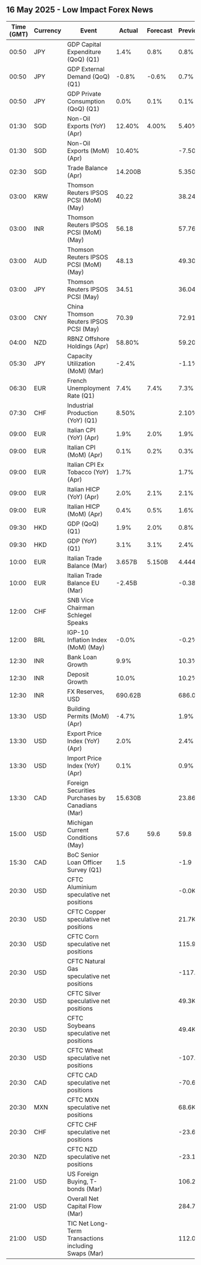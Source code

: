 ## 16 May 2025 - Low Impact Forex News

| Time (GMT) | Currency | Event | Actual | Forecast | Previous |
|------|----------|-------|--------|----------|----------|
| 00:50 | JPY | GDP Capital Expenditure (QoQ) (Q1) | 1.4% | 0.8% | 0.8% |
| 00:50 | JPY | GDP External Demand (QoQ) (Q1) | -0.8% | -0.6% | 0.7% |
| 00:50 | JPY | GDP Private Consumption (QoQ) (Q1) | 0.0% | 0.1% | 0.1% |
| 01:30 | SGD | Non-Oil Exports (YoY) (Apr) | 12.40% | 4.00% | 5.40% |
| 01:30 | SGD | Non-Oil Exports (MoM) (Apr) | 10.40% |  | -7.50% |
| 02:30 | SGD | Trade Balance (Apr) | 14.200B |  | 5.350B |
| 03:00 | KRW | Thomson Reuters IPSOS PCSI (MoM) (May) | 40.22 |  | 38.24 |
| 03:00 | INR | Thomson Reuters IPSOS PCSI (MoM) (May) | 56.18 |  | 57.76 |
| 03:00 | AUD | Thomson Reuters IPSOS PCSI (MoM) (May) | 48.13 |  | 49.30 |
| 03:00 | JPY | Thomson Reuters IPSOS PCSI (May) | 34.51 |  | 36.04 |
| 03:00 | CNY | China Thomson Reuters IPSOS PCSI (May) | 70.39 |  | 72.91 |
| 04:00 | NZD | RBNZ Offshore Holdings (Apr) | 58.80% |  | 59.20% |
| 05:30 | JPY | Capacity Utilization (MoM) (Mar) | -2.4% |  | -1.1% |
| 06:30 | EUR | French Unemployment Rate (Q1) | 7.4% | 7.4% | 7.3% |
| 07:30 | CHF | Industrial Production (YoY) (Q1) | 8.50% |  | 2.10% |
| 09:00 | EUR | Italian CPI (YoY) (Apr) | 1.9% | 2.0% | 1.9% |
| 09:00 | EUR | Italian CPI (MoM) (Apr) | 0.1% | 0.2% | 0.3% |
| 09:00 | EUR | Italian CPI Ex Tobacco (YoY) (Apr) | 1.7% |  | 1.7% |
| 09:00 | EUR | Italian HICP (YoY) (Apr) | 2.0% | 2.1% | 2.1% |
| 09:00 | EUR | Italian HICP (MoM) (Apr) | 0.4% | 0.5% | 1.6% |
| 09:30 | HKD | GDP (QoQ) (Q1) | 1.9% | 2.0% | 0.8% |
| 09:30 | HKD | GDP (YoY) (Q1) | 3.1% | 3.1% | 2.4% |
| 10:00 | EUR | Italian Trade Balance (Mar) | 3.657B | 5.150B | 4.444B |
| 10:00 | EUR | Italian Trade Balance EU (Mar) | -2.45B |  | -0.38B |
| 12:00 | CHF | SNB Vice Chairman Schlegel Speaks |  |  |  |
| 12:00 | BRL | IGP-10 Inflation Index (MoM) (May) | -0.0% |  | -0.2% |
| 12:30 | INR | Bank Loan Growth | 9.9% |  | 10.3% |
| 12:30 | INR | Deposit Growth | 10.0% |  | 10.2% |
| 12:30 | INR | FX Reserves, USD | 690.62B |  | 686.06B |
| 13:30 | USD | Building Permits (MoM) (Apr) | -4.7% |  | 1.9% |
| 13:30 | USD | Export Price Index (YoY) (Apr) | 2.0% |  | 2.4% |
| 13:30 | USD | Import Price Index (YoY) (Apr) | 0.1% |  | 0.9% |
| 13:30 | CAD | Foreign Securities Purchases by Canadians (Mar) | 15.630B |  | 23.860B |
| 15:00 | USD | Michigan Current Conditions (May) | 57.6 | 59.6 | 59.8 |
| 15:30 | CAD | BoC Senior Loan Officer Survey (Q1) | 1.5 |  | -1.9 |
| 20:30 | USD | CFTC Aluminium speculative net positions |  |  | -0.0K |
| 20:30 | USD | CFTC Copper speculative net positions |  |  | 21.7K |
| 20:30 | USD | CFTC Corn speculative net positions |  |  | 115.9K |
| 20:30 | USD | CFTC Natural Gas speculative net positions |  |  | -117.2K |
| 20:30 | USD | CFTC Silver speculative net positions |  |  | 49.3K |
| 20:30 | USD | CFTC Soybeans speculative net positions |  |  | 49.4K |
| 20:30 | USD | CFTC Wheat speculative net positions |  |  | -107.5K |
| 20:30 | CAD | CFTC CAD speculative net positions |  |  | -70.6K |
| 20:30 | MXN | CFTC MXN speculative net positions |  |  | 68.6K |
| 20:30 | CHF | CFTC CHF speculative net positions |  |  | -23.6K |
| 20:30 | NZD | CFTC NZD speculative net positions |  |  | -23.1K |
| 21:00 | USD | US Foreign Buying, T-bonds (Mar) |  |  | 106.20B |
| 21:00 | USD | Overall Net Capital Flow (Mar) |  |  | 284.70B |
| 21:00 | USD | TIC Net Long-Term Transactions including Swaps (Mar) |  |  | 112.00B |
